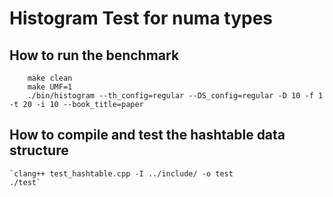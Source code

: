 # Histogram Test for numa types




## How to run the benchmark
```
    make clean
    make UMF=1
    ./bin/histogram --th_config=regular --DS_config=regular -D 10 -f 1 -t 20 -i 10 --book_title=paper
```

## How to compile and test the hashtable data structure
```
`clang++ test_hashtable.cpp -I ../include/ -o test
./test`

```